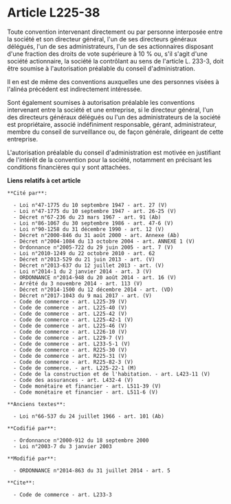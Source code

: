 # Article L225-38

Toute convention intervenant directement ou par personne interposée entre la société et son directeur général, l'un de ses
directeurs généraux délégués, l'un de ses administrateurs, l'un de ses actionnaires disposant d'une fraction des droits de
vote supérieure à 10 % ou, s'il s'agit d'une société actionnaire, la société la contrôlant au sens de l'article L. 233-3,
doit être soumise à l'autorisation préalable du conseil d'administration. 

Il en est de même des conventions auxquelles une des personnes visées à l'alinéa précédent est indirectement intéressée. 

Sont également soumises à autorisation préalable les conventions intervenant entre la société et une entreprise, si le
directeur général, l'un des directeurs généraux délégués ou l'un des administrateurs de la société est propriétaire, associé
indéfiniment responsable, gérant, administrateur, membre du conseil de surveillance ou, de façon générale, dirigeant de cette
entreprise.

L'autorisation préalable du conseil d'administration est motivée en justifiant de l'intérêt de la convention pour la société,
notamment en précisant les conditions financières qui y sont attachées.

**Liens relatifs à cet article**

	**Cité par**:

	  - Loi n°47-1775 du 10 septembre 1947 - art. 27 (V)
	  - Loi n°47-1775 du 10 septembre 1947 - art. 26-25 (V)
	  - Décret n°67-236 du 23 mars 1967 - art. 91 (Ab)
	  - Loi n°86-1067 du 30 septembre 1986 - art. 47-6 (V)
	  - Loi n°90-1258 du 31 décembre 1990 - art. 12 (V)
	  - Décret n°2000-846 du 31 août 2000 - art. Annexe (Ab)
	  - Décret n°2004-1084 du 13 octobre 2004 - art. ANNEXE 1 (V)
	  - Ordonnance n°2005-722 du 29 juin 2005 - art. 7 (V)
	  - Loi n°2010-1249 du 22 octobre 2010 - art. 62
	  - Décret n°2013-529 du 21 juin 2013 - art. (V)
	  - Décret n°2013-637 du 12 juillet 2013 - art. (V)
	  - Loi n°2014-1 du 2 janvier 2014 - art. 3 (V)
	  - ORDONNANCE n°2014-948 du 20 août 2014 - art. 16 (V)
	  - Arrêté du 3 novembre 2014 - art. 113 (V)
	  - Décret n°2014-1500 du 12 décembre 2014 - art. (VD)
	  - Décret n°2017-1043 du 9 mai 2017 - art. (V)
	  - Code de commerce - art. L225-39 (V)
	  - Code de commerce - art. L225-40 (V)
	  - Code de commerce - art. L225-42 (V)
	  - Code de commerce - art. L225-42-1 (V)
	  - Code de commerce - art. L225-46 (V)
	  - Code de commerce - art. L226-10 (V)
	  - Code de commerce - art. L229-7 (V)
	  - Code de commerce - art. L233-5-1 (V)
	  - Code de commerce - art. R225-30 (V)
	  - Code de commerce - art. R225-31 (V)
	  - Code de commerce - art. R225-82-3 (V)
	  - Code de commerce. - art. L225-22-1 (M)
	  - Code de la construction et de l'habitation. - art. L423-11 (V)
	  - Code des assurances - art. L432-4 (V)
	  - Code monétaire et financier - art. L511-39 (V)
	  - Code monétaire et financier - art. L511-6 (V)

	**Anciens textes**:

	  - Loi n°66-537 du 24 juillet 1966 - art. 101 (Ab)

	**Codifié par**:

	  - Ordonnance n°2000-912 du 18 septembre 2000
	  - Loi n°2003-7 du 3 janvier 2003

	**Modifié par**:

	  - ORDONNANCE n°2014-863 du 31 juillet 2014 - art. 5

	**Cite**:

	  - Code de commerce - art. L233-3
